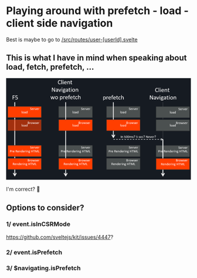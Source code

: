 # Playing around with prefetch - load - client side navigation

Best is maybe to go to [/src/routes/user-[userId].svelte](/src/routes/user-[userId].svelte)

## This is what I have in mind when speaking about load, fetch, prefetch, ...

![img](static/load-prefetch.png)

I'm correct? 🤔

## Options to consider?

### 1/ event.isInCSRMode

https://github.com/sveltejs/kit/issues/4447?

### 2/ event.isPrefetch

### 3/ $navigating.isPrefetch
